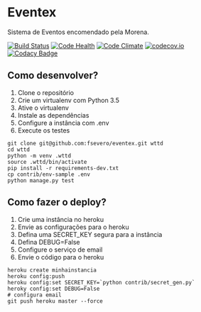 # Eventex

Sistema de Eventos encomendado pela Morena.

[![Build Status](https://travis-ci.org/fsevero/eventex.svg)](https://travis-ci.org/fsevero/eventex)
[![Code Health](https://landscape.io/github/fsevero/eventex/master/landscape.svg?style=flat)](https://landscape.io/github/fsevero/eventex/master)
[![Code Climate](https://codeclimate.com/github/fsevero/eventex/badges/gpa.svg)](https://codeclimate.com/github/fsevero/eventex)
[![codecov.io](https://codecov.io/github/fsevero/eventex/coverage.svg?branch=master)](https://codecov.io/github/fsevero/eventex?branch=master)
[![Codacy Badge](https://api.codacy.com/project/badge/grade/e9e56e864b92420fb4ffda3e53f1a6da)](https://www.codacy.com/app/severo-fabricio/eventex)

## Como desenvolver?

1. Clone o repositório
2. Crie um virtualenv com Python 3.5
3. Ative o virtualenv
4. Instale as dependências
5. Configure a instância com .env
6. Execute os testes

```console
git clone git@github.com:fsevero/eventex.git wttd
cd wttd
python -m venv .wttd
source .wttd/bin/activate
pip install -r requirements-dev.txt
cp contrib/env-sample .env
python manage.py test
```

## Como fazer o deploy?

1. Crie uma instância no heroku
2. Envie as configurações para o heroku
3. Defina uma SECRET_KEY segura para a instância
4. Defina DEBUG=False
5. Configure o serviço de email
6. Envie o código para o heroku

```console
heroku create minhainstancia
heroku config:push
heroku config:set SECRET_KEY=`python contrib/secret_gen.py`
heroky config:set DEBUG=False
# configura email
git push heroku master --force
```
